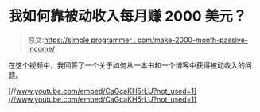 # 我如何靠被动收入每月赚 2000 美元？

> 原文:[https://simple programmer . com/make-2000-month-passive-income/](https://simpleprogrammer.com/make-2000-month-passive-income/)

在这个视频中，我回答了一个关于如何从一本书和一个博客中获得被动收入的问题。

[//www.youtube.com/embed/CaGcaKH5rLU?not_used=1](//www.youtube.com/embed/CaGcaKH5rLU?not_used=1)